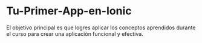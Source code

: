# Tu-Primer-App-en-Ionic
El objetivo principal es que logres aplicar los conceptos aprendidos durante el curso para crear una aplicación funcional y efectiva.
